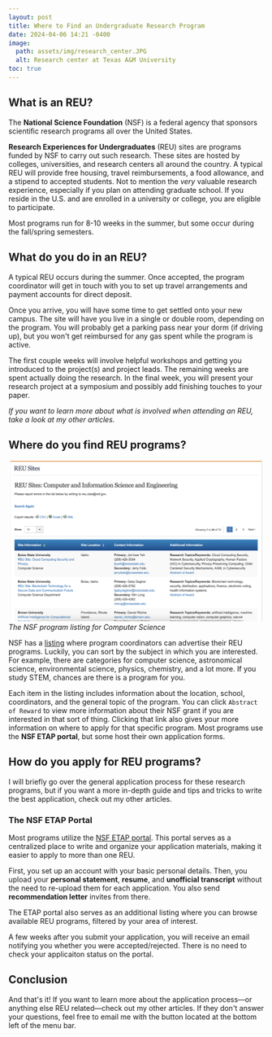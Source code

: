 ```yaml
---
layout: post
title: Where to Find an Undergraduate Research Program
date: 2024-04-06 14:21 -0400
image:
  path: assets/img/research_center.JPG
  alt: Research center at Texas A&M University
toc: true
---
```


## What is an **REU**?

The **National Science Foundation** (NSF) is a federal agency that sponsors scientific research programs all over the United States.

**Research Experiences for Undergraduates** (REU) sites are programs funded by NSF to carry out such research. These sites are hosted by colleges, universities, and research centers all around the country. A typical REU will provide free housing, travel reimbursements, a food allowance, and a stipend to accepted students. Not to mention the _very_ valuable research experience, especially if you plan on attending graduate school. If you reside in the U.S. and are enrolled in a university or college, you are eligible to participate.

Most programs run for 8-10 weeks in the summer, but some occur during the fall/spring semesters.

## What do you do in an REU?

A typical REU occurs during the summer. Once accepted, the program coordinator will get in touch with you to set up travel arrangements and payment accounts for direct deposit.

Once you arrive, you will have some time to get settled onto your new campus. The site will have you live in a single or double room, depending on the program. You will probably get a parking pass near your dorm (if driving up), but you won't get reimbursed for any gas spent while the program is active.

The first couple weeks will involve helpful workshops and getting you introduced to the project(s) and project leads. The remaining weeks are spent actually doing the research. In the final week, you will present your research project at a symposium and possibly add finishing touches to your paper.

_If you want to learn more about what is involved when attending an REU, take a look at my other articles._

## Where do you find REU programs?

![The NSF program listing for Computer Science](assets/img/nsf_listing.png)
_The NSF program listing for Computer Science_

NSF has a [listing](https://www.nsf.gov/crssprgm/reu/reu_search.jsp) where program coordinators can advertise their REU programs. Luckily, you can sort by the subject in which you are interested. For example, there are categories for computer science, astronomical science, environmental science, physics, chemistry, and a lot more. If you study STEM, chances are there is a program for you.

Each item in the listing includes information about the location, school, coordinators, and the general topic of the program. You can click `Abstract of Reward` to view more information about their NSF grant if you are interested in that sort of thing. Clicking that link also gives your more information on where to apply for that specific program. Most programs use the **NSF ETAP portal**, but some host their own application forms.

## How do you apply for REU programs?

I will briefly go over the general application process for these research programs, but if you want a more in-depth guide and tips and tricks to write the best application, check out my other articles.

### The NSF ETAP Portal

Most programs utilize the [NSF ETAP portal](https://etap.nsf.gov/). This portal serves as a centralized place to write and organize your application materials, making it easier to apply to more than one REU.

First, you set up an account with your basic personal details. Then, you upload your **personal statement**, **resume**, and **unofficial transcript** without the need to re-upload them for each application. You also send **recommendation letter** invites from there.

The ETAP portal also serves as an additional listing where you can browse available REU programs, filtered by your area of interest.

A few weeks after you submit your application, you will receive an email notifying you whether you were accepted/rejected. There is no need to check your applicaiton status on the portal.

## Conclusion

And that's it! If you want to learn more about the application process—or anything else REU related—check out my other articles. If they don't answer your questions, feel free to email me with the button located at the bottom left of the menu bar.
